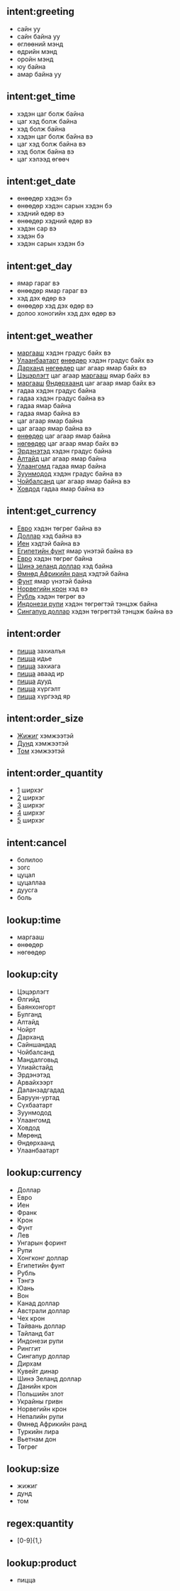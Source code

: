 ## intent:greeting

- сайн уу
- сайн байна уу
- өглөөний мэнд
- өдрийн мэнд
- оройн мэнд
- юу байна
- амар байна уу

## intent:get_time

- хэдэн цаг болж байна
- цаг хэд болж байна
- хэд болж байна
- хэдэн цаг болж байна вэ
- цаг хэд болж байна вэ
- хэд болж байна вэ
- цаг хэлээд өгөөч

## intent:get_date

- өнөөдөр хэдэн бэ
- өнөөдөр хэдэн сарын хэдэн бэ
- хэдний өдөр вэ
- өнөөдөр хэдний өдөр вэ
- хэдэн сар вэ
- хэдэн бэ
- хэдэн сарын хэдэн бэ

## intent:get_day

- ямар гараг вэ
- өнөөдөр ямар гараг вэ
- хэд дэх өдөр вэ
- өнөөдөр хэд дэх өдөр вэ
- долоо хоногийн хэд дэх өдөр вэ

## intent:get_weather

- [маргааш](day) хэдэн градус байх вэ
- [Улаанбаатарт](city) [өнөөдөр](day) хэдэн градус байх вэ
- [Дарханд](city) [нөгөөдөр](day) цаг агаар ямар байх вэ
- [Цэцэрлэгт](city) цаг агаар [маргааш](day) ямар байх вэ
- [маргааш](day) [Өндөрхаанд](city) цаг агаар ямар байх вэ
- гадаа хэдэн градус байна
- гадаа хэдэн градус байна вэ
- гадаа ямар байна
- гадаа ямар байна вэ
- цаг агаар ямар байна
- цаг агаар ямар байна вэ
- [өнөөдөр](day) цаг агаар ямар байна
- [нөгөөдөр](day) цаг агаар ямар байх вэ
- [Эрдэнэтэд](city) хэдэн градус байна
- [Алтайд](city) цаг агаар ямар байна
- [Улаангомд](city) гадаа ямар байна
- [Зуунмодод](city) хэдэн градус байна вэ
- [Чойбалсанд](city) цаг агаар ямар байна вэ
- [Ховдод](city) гадаа ямар байна вэ

## intent:get_currency

- [Евро](currency) хэдэн төгрөг байна вэ
- [Доллар](currency) хэд байна вэ
- [Иен](currency) хэдтэй байна вэ
- [Египетийн фунт](currency) ямар үнэтэй байна вэ
- [Евро](currency) хэдэн төгрөг байна
- [Шинэ зеланд доллар](currency) хэд байна
- [Өмнөд Африкийн ранд](currency) хэдтэй байна
- [Фунт](currency) ямар үнэтэй байна
- [Норвегийн крон](currency) хэд вэ
- [Рубль](currency) хэдэн төгрөг вэ
- [Индонези рупи](currency) хэдэн төгрөгтэй тэнцэж байна
- [Сингапур доллар](currency) хэдэн төгрөгтэй тэнцэж байна вэ

## intent:order

- [пицца](product) захиалъя
- [пицца](product) идье
- [пицца](product) захиага
- [пицца](product) аваад ир
- [пицца](product) дууд
- [пицца](product) хүргэлт
- [пицца](product) хүргээд яр

## intent:order_size

- [Жижиг](size) хэмжээтэй
- [Дунд](size) хэмжээтэй
- [Том](size) хэмжээтэй

## intent:order_quantity

- [1](quantity) ширхэг
- [2](quantity) ширхэг
- [3](quantity) ширхэг
- [4](quantity) ширхэг
- [5](quantity) ширхэг

## intent:cancel

- болилоо
- зогс
- цуцал
- цуцаллаа
- дуусга
- боль

## lookup:time

- маргааш
- өнөөдөр
- нөгөөдөр

## lookup:city

- Цэцэрлэгт
- Өлгийд
- Баянхонгорт
- Булганд
- Алтайд
- Чойрт
- Дарханд
- Сайншандад
- Чойбалсанд
- Мандалговьд
- Улиайстайд
- Эрдэнэтэд
- Арвайхээрт
- Даланзадгадад
- Баруун-уртад
- Сүхбаатарт
- Зуунмодод
- Улаангомд
- Ховдод
- Мөрөнд
- Өндөрхаанд
- Улаанбаатарт

## lookup:currency

- Доллар
- Евро
- Иен
- Франк
- Крон
- Фунт
- Лев
- Унгарын форинт
- Рупи
- Хонгконг доллар
- Египетийн фунт
- Рубль
- Тэнгэ
- Юань
- Вон
- Канад доллар
- Австрали доллар
- Чех крон
- Тайвань доллар
- Тайланд бат
- Индонези рупи
- Ринггит
- Сингапур доллар
- Дирхам
- Кувейт динар
- Шинэ Зеланд доллар
- Данийн крон
- Польшийн злот
- Украйны гривн
- Норвегийн крон
- Непалийн рупи
- Өмнөд Африкийн ранд
- Туркийн лира
- Вьетнам дон
- Төгрөг

## lookup:size

- жижиг
- дунд
- том

## regex:quantity

- [0-9]{1,}

## lookup:product

- пицца
